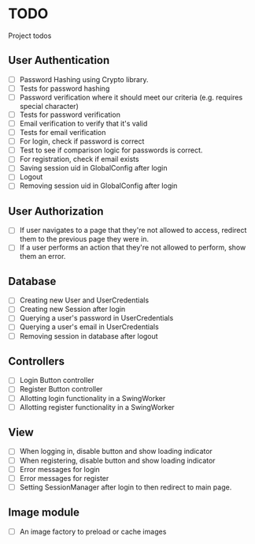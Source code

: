 # TODO

Project todos

## User Authentication 
 - [ ] Password Hashing using Crypto library.
 - [ ] Tests for password hashing
 - [ ] Password verification where it should meet our criteria (e.g. requires special character)
 - [ ] Tests for password verification
 - [ ] Email verification to verify that it's valid
 - [ ] Tests for email verification
 - [ ] For login, check if password is correct
 - [ ] Test to see if comparison logic for passwords is correct.
 - [ ] For registration, check if email exists
 - [ ] Saving session uid in GlobalConfig after login
 - [ ] Logout
 - [ ] Removing session uid in GlobalConfig after login
 
## User Authorization
 - [ ] If user navigates to a page that they're not allowed to access, redirect them to the previous page they were in.
 - [ ] If a user performs an action that they're not allowed to perform, show them an error.

## Database
 - [ ] Creating new User and UserCredentials
 - [ ] Creating new Session after login
 - [ ] Querying a user's password in UserCredentials
 - [ ] Querying a user's email in UserCredentials
 - [ ] Removing session in database after logout

## Controllers
 - [ ] Login Button controller
 - [ ] Register Button controller
 - [ ] Allotting login functionality in a SwingWorker
 - [ ] Allotting register functionality in a SwingWorker
 
## View
 - [ ] When logging in, disable button and show loading indicator
 - [ ] When registering, disable button and show loading indicator
 - [ ] Error messages for login
 - [ ] Error messages for register
 - [ ] Setting SessionManager after login to then redirect to main page.
 
## Image module
 - [ ] An image factory to preload or cache images
 